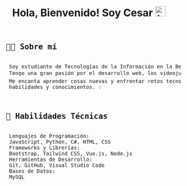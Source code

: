 <h1 align="center">Hola, Bienvenido! Soy Cesar <img src="https://user-images.githubusercontent.com/1303154/88677602-1635ba80-d120-11ea-84d8-d263ba5fc3c0.gif" width="28px" alt="hi"></h1>
<pre>
  <h2>  👨‍💻 Sobre mí </h2>
    Soy estudiante de Tecnologías de la Información en la Benemérita Universidad Autónoma de Puebla (BUAP). 
    Tengo una gran pasión por el desarrollo web, los videojuegos 🎮 y el boxeo 🥊.       
    Me encanta aprender cosas nuevas y enfrentar retos tecnológicos que me permitan mejorar mis     
    habilidades y conocimientos. 💡
</pre>

<pre>
   <h2>  💼 Habilidades Técnicas  </h2>
    Lenguajes de Programación:
    JavaScript, Python, C#, HTML, CSS
    Frameworks y Librerías:
    Bootstrap, Tailwind CSS, Vue.js, Node.js
    Herramientas de Desarrollo:
    Git, GitHub, Visual Studio Code
    Bases de Datos:
    MySQL
</pre>


